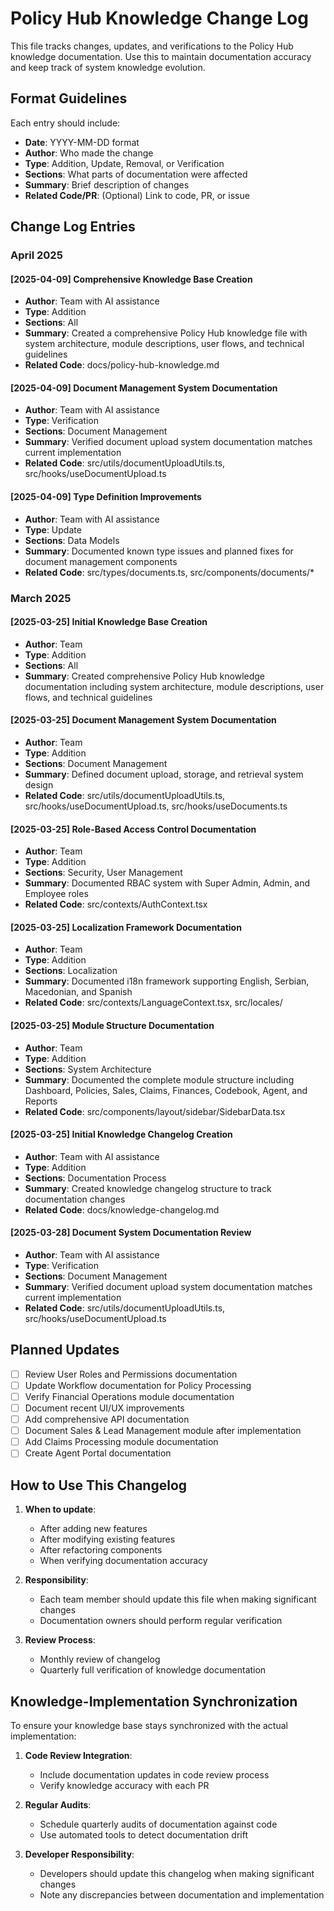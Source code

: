 
# Policy Hub Knowledge Change Log

This file tracks changes, updates, and verifications to the Policy Hub knowledge documentation. Use this to maintain documentation accuracy and keep track of system knowledge evolution.

## Format Guidelines

Each entry should include:
- **Date**: YYYY-MM-DD format
- **Author**: Who made the change
- **Type**: Addition, Update, Removal, or Verification
- **Sections**: What parts of documentation were affected
- **Summary**: Brief description of changes
- **Related Code/PR**: (Optional) Link to code, PR, or issue

## Change Log Entries

### April 2025

#### [2025-04-09] Comprehensive Knowledge Base Creation
- **Author**: Team with AI assistance
- **Type**: Addition
- **Sections**: All
- **Summary**: Created a comprehensive Policy Hub knowledge file with system architecture, module descriptions, user flows, and technical guidelines
- **Related Code**: docs/policy-hub-knowledge.md

#### [2025-04-09] Document Management System Documentation
- **Author**: Team with AI assistance
- **Type**: Verification
- **Sections**: Document Management
- **Summary**: Verified document upload system documentation matches current implementation
- **Related Code**: src/utils/documentUploadUtils.ts, src/hooks/useDocumentUpload.ts

#### [2025-04-09] Type Definition Improvements
- **Author**: Team with AI assistance
- **Type**: Update
- **Sections**: Data Models
- **Summary**: Documented known type issues and planned fixes for document management components
- **Related Code**: src/types/documents.ts, src/components/documents/*

### March 2025

#### [2025-03-25] Initial Knowledge Base Creation
- **Author**: Team
- **Type**: Addition
- **Sections**: All
- **Summary**: Created comprehensive Policy Hub knowledge documentation including system architecture, module descriptions, user flows, and technical guidelines

#### [2025-03-25] Document Management System Documentation
- **Author**: Team
- **Type**: Addition
- **Sections**: Document Management
- **Summary**: Defined document upload, storage, and retrieval system design
- **Related Code**: src/utils/documentUploadUtils.ts, src/hooks/useDocumentUpload.ts, src/hooks/useDocuments.ts

#### [2025-03-25] Role-Based Access Control Documentation
- **Author**: Team
- **Type**: Addition
- **Sections**: Security, User Management
- **Summary**: Documented RBAC system with Super Admin, Admin, and Employee roles
- **Related Code**: src/contexts/AuthContext.tsx

#### [2025-03-25] Localization Framework Documentation
- **Author**: Team
- **Type**: Addition
- **Sections**: Localization
- **Summary**: Documented i18n framework supporting English, Serbian, Macedonian, and Spanish
- **Related Code**: src/contexts/LanguageContext.tsx, src/locales/

#### [2025-03-25] Module Structure Documentation
- **Author**: Team
- **Type**: Addition
- **Sections**: System Architecture
- **Summary**: Documented the complete module structure including Dashboard, Policies, Sales, Claims, Finances, Codebook, Agent, and Reports
- **Related Code**: src/components/layout/sidebar/SidebarData.tsx

#### [2025-03-25] Initial Knowledge Changelog Creation
- **Author**: Team with AI assistance
- **Type**: Addition
- **Sections**: Documentation Process
- **Summary**: Created knowledge changelog structure to track documentation changes
- **Related Code**: docs/knowledge-changelog.md

#### [2025-03-28] Document System Documentation Review
- **Author**: Team with AI assistance
- **Type**: Verification
- **Sections**: Document Management
- **Summary**: Verified document upload system documentation matches current implementation
- **Related Code**: src/utils/documentUploadUtils.ts, src/hooks/useDocumentUpload.ts

## Planned Updates

- [ ] Review User Roles and Permissions documentation
- [ ] Update Workflow documentation for Policy Processing
- [ ] Verify Financial Operations module documentation
- [ ] Document recent UI/UX improvements
- [ ] Add comprehensive API documentation
- [ ] Document Sales & Lead Management module after implementation
- [ ] Add Claims Processing module documentation
- [ ] Create Agent Portal documentation

## How to Use This Changelog

1. **When to update**: 
   - After adding new features
   - After modifying existing features
   - After refactoring components
   - When verifying documentation accuracy

2. **Responsibility**:
   - Each team member should update this file when making significant changes
   - Documentation owners should perform regular verification

3. **Review Process**:
   - Monthly review of changelog
   - Quarterly full verification of knowledge documentation

## Knowledge-Implementation Synchronization

To ensure your knowledge base stays synchronized with the actual implementation:

1. **Code Review Integration**:
   - Include documentation updates in code review process
   - Verify knowledge accuracy with each PR

2. **Regular Audits**:
   - Schedule quarterly audits of documentation against code
   - Use automated tools to detect documentation drift

3. **Developer Responsibility**:
   - Developers should update this changelog when making significant changes
   - Note any discrepancies between documentation and implementation
